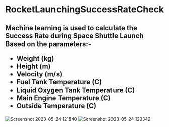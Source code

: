 
# RocketLaunchingSuccessRateCheck
<h2>
                    Machine learning is used to calculate the Success Rate during Space Shuttle Launch <br>
                    Based on the parameters:-
                    <ul>
                        <li>
                            Weight (kg)
                        </li>
                        <li>
                            Height (m)
                        </li>
                        <li>
                            Velocity (m/s)
                        </li>
                        <li>
                            Fuel Tank Temperature (C)
                        </li>
                        <li>
                            Liquid Oxygen Tank Temperature (C)
                        </li>
                        <li>
                            Main Engine Temperature (C)
                        </li>
                        <li>
                            Outside Temperature (C)
                        </li>
                    </ul>
</h2>


![Screenshot 2023-05-24 121840](https://github.com/Ankit1017/RocketLaunchingSuccessRateCheck/assets/98407157/634eff2a-9fca-4dda-a6ec-e9d86ebb7361)
![Screenshot 2023-05-24 123342](https://github.com/Ankit1017/RocketLaunchingSuccessRateCheck/assets/98407157/7ebe76a5-a7bb-41c8-aa5b-b8810ab2d5b4)
